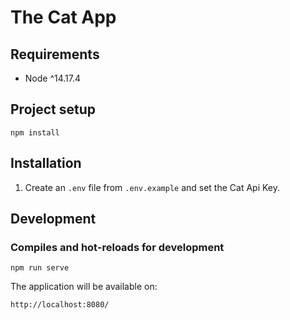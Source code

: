 # The Cat App

## Requirements

* Node ^14.17.4

## Project setup
```
npm install
```

## Installation
1) Create an ```.env``` file from ```.env.example``` and set the Cat Api Key.

## Development

### Compiles and hot-reloads for development
```
npm run serve
```

The application will be available on:
```
http://localhost:8080/ 
```
